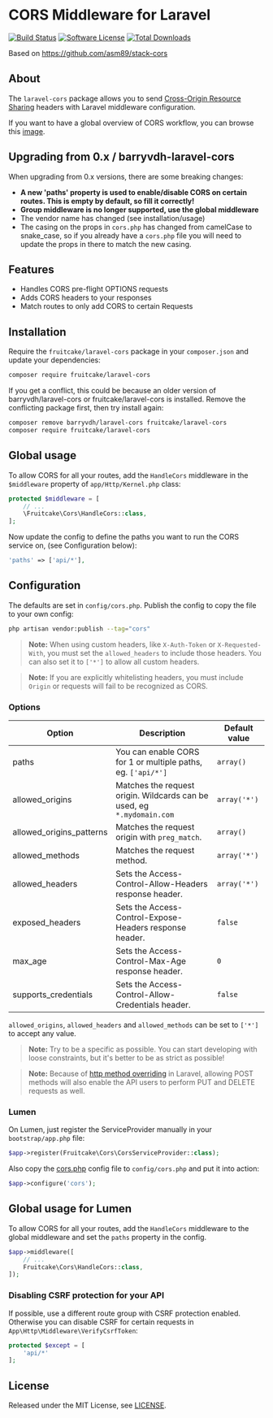 # CORS Middleware for Laravel

[![Build Status][ico-actions]][link-actions]
[![Software License][ico-license]](LICENSE.md)
[![Total Downloads][ico-downloads]][link-downloads]

Based on https://github.com/asm89/stack-cors

## About

The `laravel-cors` package allows you to send [Cross-Origin Resource Sharing](http://enable-cors.org/)
headers with Laravel middleware configuration.

If you want to have a global overview of CORS workflow, you can  browse
this [image](http://www.html5rocks.com/static/images/cors_server_flowchart.png).

## Upgrading from 0.x / barryvdh-laravel-cors
When upgrading from 0.x versions, there are some breaking changes:
 - **A new 'paths' property is used to enable/disable CORS on certain routes. This is empty by default, so fill it correctly!**
 - **Group middleware is no longer supported, use the global middleware**
 - The vendor name has changed (see installation/usage)
 - The casing on the props in `cors.php` has changed from camelCase to snake_case, so if you already have a `cors.php` file you will need to update the props in there to match the new casing.

## Features

* Handles CORS pre-flight OPTIONS requests
* Adds CORS headers to your responses
* Match routes to only add CORS to certain Requests

## Installation

Require the `fruitcake/laravel-cors` package in your `composer.json` and update your dependencies:
```sh
composer require fruitcake/laravel-cors
```

If you get a conflict, this could be because an older version of barryvdh/laravel-cors or fruitcake/laravel-cors is installed. Remove the conflicting package first, then try install again:

```sh
composer remove barryvdh/laravel-cors fruitcake/laravel-cors
composer require fruitcake/laravel-cors
```

## Global usage

To allow CORS for all your routes, add the `HandleCors` middleware in the `$middleware` property of  `app/Http/Kernel.php` class:

```php
protected $middleware = [
    // ...
    \Fruitcake\Cors\HandleCors::class,
];
```

Now update the config to define the paths you want to run the CORS service on, (see Configuration below):

```php 
'paths' => ['api/*'],
```

## Configuration

The defaults are set in `config/cors.php`. Publish the config to copy the file to your own config:
```sh
php artisan vendor:publish --tag="cors"
```
> **Note:** When using custom headers, like `X-Auth-Token` or `X-Requested-With`, you must set the `allowed_headers` to include those headers. You can also set it to `['*']` to allow all custom headers.

> **Note:** If you are explicitly whitelisting headers, you must include `Origin` or requests will fail to be recognized as CORS.


### Options

| Option                   | Description                                                              | Default value |
|--------------------------|--------------------------------------------------------------------------|---------------|
| paths                    | You can enable CORS for 1 or multiple paths, eg. `['api/*'] `            | `array()`     |
| allowed_origins          | Matches the request origin. Wildcards can be used, eg `*.mydomain.com`   | `array('*')`  |
| allowed_origins_patterns | Matches the request origin with `preg_match`.                            | `array()`     |
| allowed_methods          | Matches the request method.                                              | `array('*')`  |
| allowed_headers          | Sets the Access-Control-Allow-Headers response header.                   | `array('*')`  |
| exposed_headers          | Sets the Access-Control-Expose-Headers response header.                  | `false`       |
| max_age                  | Sets the Access-Control-Max-Age response header.                         | `0`           |
| supports_credentials     | Sets the Access-Control-Allow-Credentials header.                        | `false`       |


`allowed_origins`, `allowed_headers` and `allowed_methods` can be set to `['*']` to accept any value.

> **Note:** Try to be a specific as possible. You can start developing with loose constraints, but it's better to be as strict as possible!

> **Note:** Because of [http method overriding](http://symfony.com/doc/current/reference/configuration/framework.html#http-method-override) in Laravel, allowing POST methods will also enable the API users to perform PUT and DELETE requests as well.

### Lumen

On Lumen, just register the ServiceProvider manually in your `bootstrap/app.php` file:

```php
$app->register(Fruitcake\Cors\CorsServiceProvider::class);
```

Also copy the [cors.php](https://github.com/fruitcake/laravel-cors/blob/master/config/cors.php) config file to `config/cors.php` and put it into action:

```php
$app->configure('cors');
```

## Global usage for Lumen

To allow CORS for all your routes, add the `HandleCors` middleware to the global middleware and set the `paths` property in the config.

```php
$app->middleware([
    // ...
    Fruitcake\Cors\HandleCors::class,
]);
```

### Disabling CSRF protection for your API

If possible, use a different route group with CSRF protection enabled. 
Otherwise you can disable CSRF for certain requests in `App\Http\Middleware\VerifyCsrfToken`:

```php
protected $except = [
    'api/*'
];
```
    
## License

Released under the MIT License, see [LICENSE](LICENSE).

[ico-version]: https://img.shields.io/packagist/v/fruitcake/laravel-cors.svg?style=flat-square
[ico-license]: https://img.shields.io/badge/license-MIT-brightgreen.svg?style=flat-square
[ico-actions]: https://github.com/fruitcake/laravel-cors/workflows/.github/workflows/run-tests.yml/badge.svg
[ico-scrutinizer]: https://img.shields.io/scrutinizer/coverage/g/fruitcake/laravel-cors.svg?style=flat-square
[ico-code-quality]: https://img.shields.io/scrutinizer/g/fruitcake/laravel-cors.svg?style=flat-square
[ico-downloads]: https://img.shields.io/packagist/dt/fruitcake/laravel-cors.svg?style=flat-square

[link-packagist]: https://packagist.org/packages/fruitcake/laravel-cors
[link-actions]: https://github.com/fruitcake/laravel-cors/actions
[link-scrutinizer]: https://scrutinizer-ci.com/g/fruitcake/laravel-cors/code-structure
[link-code-quality]: https://scrutinizer-ci.com/g/fruitcake/laravel-cors
[link-downloads]: https://packagist.org/packages/fruitcake/laravel-cors
[link-author]: https://github.com/fruitcake
[link-contributors]: ../../contributors
